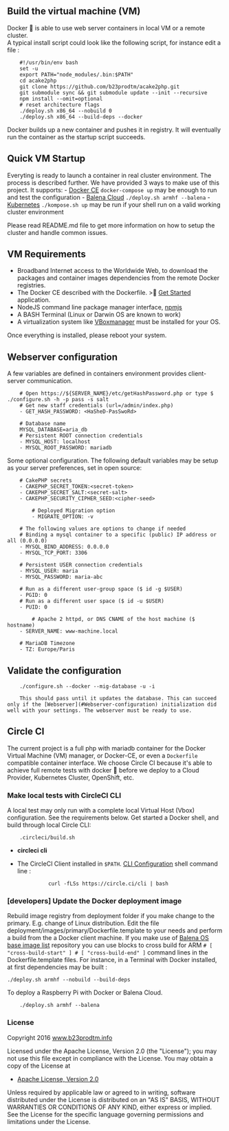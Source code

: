 ## Build the virtual machine (VM)
Docker :whale: is able to use web server containers in local VM or a remote cluster.  
A typical install script could look like the following script, for instance edit a file :

		#!/usr/bin/env bash
		set -u
		export PATH="node_modules/.bin:$PATH"
		cd acake2php
		git clone https://github.com/b23prodtm/acake2php.git
		git submodule sync && git submodule update --init --recursive
		npm install --omit=optional
		# reset architecture flags
		./deploy.sh x86_64 --nobuild 0
		./deploy.sh x86_64 --build-deps --docker

Docker builds up a new container and pushes it in registry.
It will eventually run the container as the startup script succeeds.

## Quick VM Startup
Everyting is ready to launch a container in real cluster environment. The process is described further.
We have provided 3 ways to make use of this project. It supports:
	- [Docker CE](https://docs.docker.com/machine/get-started/)
		`docker-compose up` may be enough to run and test the configuration
	- [Balena Cloud](https://www.balena.io/docs/learn/getting-started/raspberrypi3/nodejs/)
		`./deploy.sh armhf --balena`
	- [Kubernetes](https://kubernetes.io//docs/concepts/overview/what-is-kubernetes/)
		`./kompose.sh up` may be run if your shell run on a valid working cluster environment

Please read README.md file to get more information on how to setup the cluster and handle common issues.

## VM Requirements
- Broadband Internet access to the Worldwide Web, to download the packages and container images dependencies from the remote Docker registries.
- The Docker CE described with the Dockerfile. >:whale: [Get Started](https://docs.docker.com/machine/get-started/) application.
- NodeJS command line package manager interface, [npmjs](https://www.npmjs.com/get-npm)
- A BASH Terminal (Linux or Darwin OS are known to work)
- A virtualization system like [VBoxmanager](https://www.virtualbox.org/wiki/Downloads) must be installed for your OS.

Once everything is installed, please reboot your system.

## Webserver configuration
A few variables are defined in containers environment provides client-server communication.
  
  		# Open https://${SERVER_NAME}/etc/getHashPassword.php or type $ ./configure.sh -h -p pass -s salt
  		# Get new staff credentials (url=/admin/index.php)
		- GET_HASH_PASSWORD: <HaSheD-PasSwoRd>
  
		# Database name
  		MYSQL_DATABASE=aria_db
		# Persistent ROOT connection credentials
		- MYSQL_HOST: localhost
		- MYSQL_ROOT_PASSWORD: mariadb

Some optional configuration. The following default variables may be setup as your server preferences, set in open source:
      
		# CakePHP secrets
		- CAKEPHP_SECRET_TOKEN:<secret-token>
		- CAKEPHP_SECRET_SALT:<secret-salt>
		- CAKEPHP_SECURITY_CIPHER_SEED:<cipher-seed>
  		
    		# Deployed Migration option
    		- MIGRATE_OPTION: -v
		
  		# The following values are options to change if needed
		# Binding a mysql container to a specific (public) IP address or all (0.0.0.0)
		- MYSQL_BIND_ADDRESS: 0.0.0.0
		- MYSQL_TCP_PORT: 3306

		# Persistent USER connection credentials
		- MYSQL_USER: maria
		- MYSQL_PASSWORD: maria-abc
  
		# Run as a different user-group space ($ id -g $USER)
		- PGID: 0
		# Run as a different user space ($ id -u $USER)
		- PUID: 0

    		# Apache 2 httpd, or DNS CNAME of the host machine ($ hostname)
		- SERVER_NAME: www-machine.local
  
		# MariaDB Timezone
		- TZ: Europe/Paris
  
## Validate the configuration

		./configure.sh --docker --mig-database -u -i

		This should pass until it updates the database. This can succeed only if the [Webserver](#Webserver-configuration) initialization did well with your settings. The webserver must be ready to use.

## Circle CI
The current project is a full php with mariadb container for the Docker Virtual Machine (VM) manager, or Docker-CE, or even a ```Dockerfile``` compatible container interface. We choose Circle CI because it's able to achieve full remote tests with docker :whale: before we deploy to a Cloud Provider, Kubernetes Cluster, OpenShift, etc.

### Make local tests with CircleCI CLI
A local test may only run with a complete local Virtual Host (Vbox) configuration. See the requirements below.
Get started a Docker shell, and build through local Circle CLI:

		.circleci/build.sh

* **circleci cli**

- The CircleCI Client installed in ```$PATH```. [CLI Configuration](https://circleci.com/docs/2.0/local-cli/#section=configuration) shell command line :

				curl -fLSs https://circle.ci/cli | bash


### [developers] Update the Docker deployment image
Rebuild image registry from deployment folder if you make change to the primary. E.g. change of Linux distribution. Edit the file deployment/images/primary/Dockerfile.template to your needs and perform a build from the a Docker client machine. If you make use of [Balena OS base image list](https://www.balena.io/docs/reference/base-images/base-images-ref/) repository you can use blocks to cross build for ARM ```# [ "cross-build-start" ] # [ "cross-build-end" ]``` command lines in the Dockerfile.template files. For instance, in a Terminal with Docker installed, at first dependencies may be built :

    ./deploy.sh armhf --nobuild --build-deps

To deploy a Raspberry Pi with Docker or Balena Cloud.

		./deploy.sh armhf --balena

### License
   Copyright 2016 www.b23prodtm.info

   Licensed under the Apache License, Version 2.0 (the "License");
   you may not use this file except in compliance with the License.
   You may obtain a copy of the License at

   * [Apache License, Version 2.0](http://www.apache.org/licenses/LICENSE-2.0)

   Unless required by applicable law or agreed to in writing, software
   distributed under the License is distributed on an "AS IS" BASIS,
   WITHOUT WARRANTIES OR CONDITIONS OF ANY KIND, either express or implied.
   See the License for the specific language governing permissions and
   limitations under the License.
